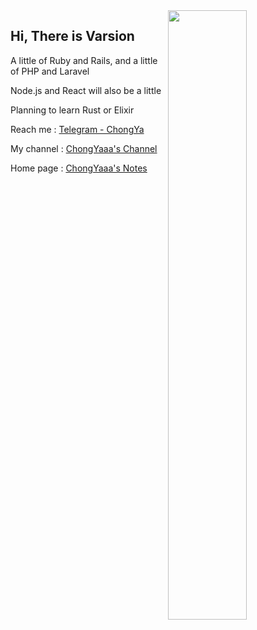 
  <img align="right" src="https://github-readme-stats.vercel.app/api?username=Varsion&show_icons=true" width="50%" />



## Hi, There is Varsion

A little of Ruby and Rails, and a little of PHP and Laravel

Node.js and React will also be a little

Planning to learn Rust or Elixir




Reach me	 : [Telegram - ChongYa](https://t.me/Varsion)

My channel  : [ChongYaaa's Channel](https://t.me/cynight)

Home page  : [ChongYaaa's Notes]([https://blog.varsion.cn](https://blog.chongyaaa.pro)) 

